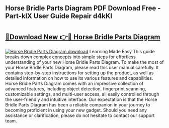 ## Horse Bridle Parts Diagram PDF Download Free - Part-klX User Guide Repair d4kKI

# <h2><a href="http://dfpizct.blite.top/?on=Horse+Bridle+Parts+Diagram">🔗Download New 👉🔴 Horse Bridle Parts Diagram</a></h2>

[![Horse Bridle Parts Diagram download](https://i.imgur.com/lujVjoI.png)](http://dfpizct.blite.top/?on=Horse+Bridle+Parts+Diagram)
Learning Made Easy This guide breaks down complex concepts into simple steps for effortless understanding of your new Horse Bridle Parts Diagram. To make the most of your Horse Bridle Parts Diagram, please read this user manual carefully. It contains step-by-step instructions for setting up the product, as well as detailed information on how to use its various features and capabilities. Horse Bridle Parts Diagram comes with an impressive collection of advanced features, including object detection, fingerprint scanning, customizable settings, and multi-user access, all easily controlled through the user-friendly and intuitive interface. Our expectation is that the Horse Bridle Parts Diagram has been a reliable companion in your journey to becoming proficient in using your new gadget. Should you need any assistance or clarification, please do not hesitate to contact our support team.
